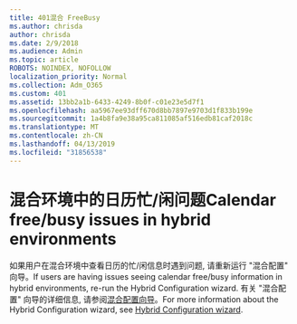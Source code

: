 ```yaml
---
title: 401混合 FreeBusy
ms.author: chrisda
author: chrisda
ms.date: 2/9/2018
ms.audience: Admin
ms.topic: article
ROBOTS: NOINDEX, NOFOLLOW
localization_priority: Normal
ms.collection: Adm_O365
ms.custom: 401
ms.assetid: 13bb2a1b-6433-4249-8b0f-c01e23e5d7f1
ms.openlocfilehash: aa5967ee93dff670d8bb7897e9703d1f833b199e
ms.sourcegitcommit: 1a4b8fa9e38a95ca811085af516edb81caf2018c
ms.translationtype: MT
ms.contentlocale: zh-CN
ms.lasthandoff: 04/13/2019
ms.locfileid: "31856538"
---
```

# <a name="calendar-freebusy-issues-in-hybrid-environments"></a><span data-ttu-id="1e23d-102">混合环境中的日历忙/闲问题</span><span class="sxs-lookup"><span data-stu-id="1e23d-102">Calendar free/busy issues in hybrid environments</span></span>

<span data-ttu-id="1e23d-103">如果用户在混合环境中查看日历的忙/闲信息时遇到问题, 请重新运行 "混合配置" 向导。</span><span class="sxs-lookup"><span data-stu-id="1e23d-103">If users are having issues seeing calendar free/busy information in hybrid environments, re-run the Hybrid Configuration wizard.</span></span> <span data-ttu-id="1e23d-104">有关 "混合配置" 向导的详细信息, 请参阅[混合配置向导](https://go.microsoft.com/fwlink/p/?linkid=528149)。</span><span class="sxs-lookup"><span data-stu-id="1e23d-104">For more information about the Hybrid Configuration wizard, see [Hybrid Configuration wizard](https://go.microsoft.com/fwlink/p/?linkid=528149).</span></span>
